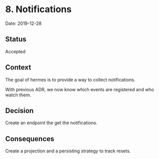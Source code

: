 # 8. Notifications

Date: 2019-12-28

## Status

Accepted

## Context

The goal of hermes is to provide a way to collect notifications.

With previous ADR, we now know which events are registered and who watch them.

## Decision

Create an endpoint the get the notifications.

## Consequences

Create a projection and a persisting strategy to track resets.
